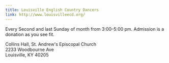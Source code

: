 ```yaml
---
title: Louisville English Country Dancers
link: http://www.louisvilleecd.org/
---
```

Every Second and last Sunday of month from 3:00–5:00 pm. Admission is a donation as you see fit.

Collins Hall, St. Andrew's Episcopal Church  
2233 Woodbourne Ave  
Louisville, KY 40205  
